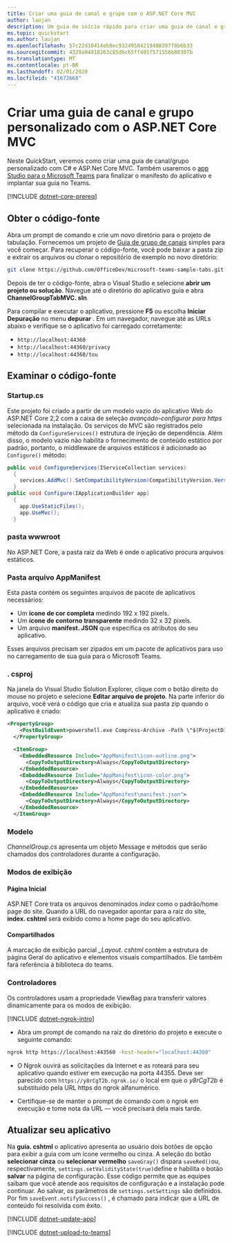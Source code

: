 ```yaml
---
title: Criar uma guia de canal e grupo com o ASP.NET Core MVC
author: laujan
description: Um guia de início rápido para criar uma guia de canal e grupo personalizado com o ASP.NET Core MVC.
ms.topic: quickstart
ms.author: laujan
ms.openlocfilehash: 57c22d10414eb8ec93249584219488397f0b6b33
ms.sourcegitcommit: 4329a94918263c85d6c65ff401f571556b80307b
ms.translationtype: MT
ms.contentlocale: pt-BR
ms.lasthandoff: 02/01/2020
ms.locfileid: "41672668"
---
```

# <a name="create-a-custom-channel-and-group-tab-with-aspnet-core-mvc"></a>Criar uma guia de canal e grupo personalizado com o ASP.NET Core MVC

Neste QuickStart, veremos como criar uma guia de canal/grupo personalizado com C# e ASP.Net Core MVC. Também usaremos o [app Studio para o Microsoft Teams](~/concepts/build-and-test/app-studio-overview.md) para finalizar o manifesto do aplicativo e implantar sua guia no Teams.

[!INCLUDE [dotnet-core-prereq](~/includes/tabs/dotnet-core-prereq.md)]

## <a name="get-the-source-code"></a>Obter o código-fonte

Abra um prompt de comando e crie um novo diretório para o projeto de tabulação. Fornecemos um projeto de [Guia de grupo de canais](https://github.com/OfficeDev/microsoft-teams-sample-tabs/ChannelGroupTabMVC) simples para você começar. Para recuperar o código-fonte, você pode baixar a pasta zip e extrair os arquivos ou clonar o repositório de exemplo no novo diretório:

```bash
git clone https://github.com/OfficeDev/microsoft-teams-sample-tabs.git
```

Depois de ter o código-fonte, abra o Visual Studio e selecione **abrir um projeto ou solução**. Navegue até o diretório do aplicativo guia e abra **ChannelGroupTabMVC. sln**.

Para compilar e executar o aplicativo, pressione **F5** ou escolha **Iniciar Depuração** no menu **depurar** . Em um navegador, navegue até as URLs abaixo e verifique se o aplicativo foi carregado corretamente:

- `http://localhost:44360`
- `http://localhost:44360/privacy`
- `http://localhost:44360/tou`

## <a name="review-the-source-code"></a>Examinar o código-fonte

### <a name="startupcs"></a>Startup.cs

Este projeto foi criado a partir de um modelo vazio do aplicativo Web do ASP.NET Core 2,2 com a caixa de seleção *avançado-configurar para https* selecionada na instalação. Os serviços do MVC são registrados pelo método da `ConfigureServices()` estrutura de injeção de dependência. Além disso, o modelo vazio não habilita o fornecimento de conteúdo estático por padrão, portanto, o middleware de arquivos estáticos é adicionado ao `Configure()` método:

```csharp
public void ConfigureServices(IServiceCollection services)
  {
    services.AddMvc().SetCompatibilityVersion(CompatibilityVersion.Version_2_2);
  }
public void Configure(IApplicationBuilder app)
  {
    app.UseStaticFiles();
    app.UseMvc();
  }
```

### <a name="wwwroot-folder"></a>pasta wwwroot

No ASP.NET Core, a pasta raiz da Web é onde o aplicativo procura arquivos estáticos.

### <a name="appmanifest-folder"></a>Pasta arquivo AppManifest

Esta pasta contém os seguintes arquivos de pacote de aplicativos necessários:

- Um **ícone de cor completa** medindo 192 x 192 pixels.
- Um **ícone de contorno transparente** medindo 32 x 32 pixels.
- Um arquivo **manifest. JSON** que especifica os atributos do seu aplicativo.

Esses arquivos precisam ser zipados em um pacote de aplicativos para uso no carregamento de sua guia para o Microsoft Teams.

### <a name="csproj"></a>. csproj

Na janela do Visual Studio Solution Explorer, clique com o botão direito do mouse no projeto e selecione **Editar arquivo de projeto**. Na parte inferior do arquivo, você verá o código que cria e atualiza sua pasta zip quando o aplicativo é criado:

```xml
<PropertyGroup>
    <PostBuildEvent>powershell.exe Compress-Archive -Path \"$(ProjectDir)AppManifest\*\" -DestinationPath \"$(TargetDir)tab.zip\" -Force</PostBuildEvent>
  </PropertyGroup>

  <ItemGroup>
    <EmbeddedResource Include="AppManifest\icon-outline.png">
      <CopyToOutputDirectory>Always</CopyToOutputDirectory>
    </EmbeddedResource>
    <EmbeddedResource Include="AppManifest\icon-color.png">
      <CopyToOutputDirectory>Always</CopyToOutputDirectory>
    </EmbeddedResource>
    <EmbeddedResource Include="AppManifest\manifest.json">
      <CopyToOutputDirectory>Always</CopyToOutputDirectory>
    </EmbeddedResource>
  </ItemGroup>
```

### <a name="models"></a>Modelo

*ChannelGroup.cs* apresenta um objeto Message e métodos que serão chamados dos controladores durante a configuração.

### <a name="views"></a>Modos de exibição

#### <a name="home"></a>Página Inicial

ASP.NET Core trata os arquivos denominados *index* como o padrão/home page do site. Quando a URL do navegador apontar para a raiz do site, **index. cshtml** será exibido como a home page do seu aplicativo.

#### <a name="shared"></a>Compartilhados

A marcação de exibição parcial *_Layout. cshtml* contém a estrutura de página Geral do aplicativo e elementos visuais compartilhados. Ele também fará referência à biblioteca do teams.

### <a name="controllers"></a>Controladores

Os controladores usam a propriedade ViewBag para transferir valores dinamicamente para os modos de exibição.

[!INCLUDE [dotnet-ngrok-intro](~/includes/tabs/dotnet-ngrok-intro.md)]

- Abra um prompt de comando na raiz do diretório do projeto e execute o seguinte comando:

```bash
ngrok http https://localhost:443560 -host-header="localhost:44360"
```

- O Ngrok ouvirá as solicitações da Internet e as roteará para seu aplicativo quando estiver em execução na porta 44355.  Deve ser parecido com `https://y8rCgT2b.ngrok.io/` o local em que o *y8rCgT2b* é substituído pela URL https do ngrok alfanumérico.

- Certifique-se de manter o prompt de comando com o ngrok em execução e tome nota da URL — você precisará dela mais tarde.

## <a name="update-your-application"></a>Atualizar seu aplicativo

Na **guia. cshtml** o aplicativo apresenta ao usuário dois botões de opção para exibir a guia com um ícone vermelho ou cinza. A seleção do botão **selecionar cinza** ou **selecionar vermelho** `saveGray()` dispara `saveRed()`ou, respectivamente, `settings.setValidityState(true)`define e habilita o botão **salvar** na página de configuração. Esse código permite que as equipes saibam que você atende aos requisitos de configuração e a instalação pode continuar. Ao salvar, os parâmetros de `settings.setSettings` são definidos. Por fim `saveEvent.notifySuccess()` , é chamado para indicar que a URL de conteúdo foi resolvida com êxito.

[!INCLUDE [dotnet-update-app](~/includes/tabs/dotnet-update-chan-grp-app.md)]

[!INCLUDE [dotnet-upload-to-teams](~/includes/tabs/dotnet-upload-to-teams.md)]
